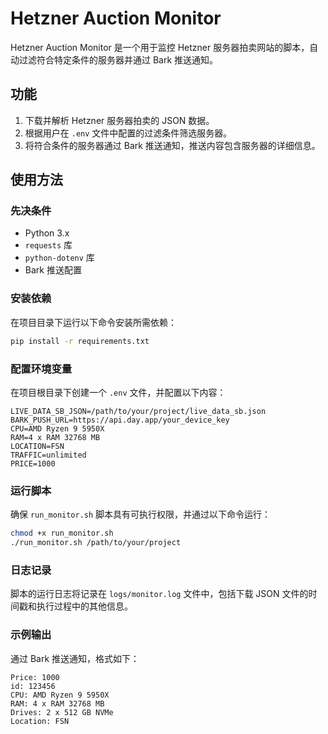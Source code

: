 
# Hetzner Auction Monitor

Hetzner Auction Monitor 是一个用于监控 Hetzner 服务器拍卖网站的脚本，自动过滤符合特定条件的服务器并通过 Bark 推送通知。

## 功能

1. 下载并解析 Hetzner 服务器拍卖的 JSON 数据。
2. 根据用户在 `.env` 文件中配置的过滤条件筛选服务器。
3. 将符合条件的服务器通过 Bark 推送通知，推送内容包含服务器的详细信息。

## 使用方法

### 先决条件

- Python 3.x
- `requests` 库
- `python-dotenv` 库
- Bark 推送配置


### 安装依赖

在项目目录下运行以下命令安装所需依赖：

```bash
pip install -r requirements.txt
```

### 配置环境变量

在项目根目录下创建一个 `.env` 文件，并配置以下内容：

```plaintext
LIVE_DATA_SB_JSON=/path/to/your/project/live_data_sb.json
BARK_PUSH_URL=https://api.day.app/your_device_key
CPU=AMD Ryzen 9 5950X
RAM=4 x RAM 32768 MB
LOCATION=FSN
TRAFFIC=unlimited
PRICE=1000
```

### 运行脚本

确保 `run_monitor.sh` 脚本具有可执行权限，并通过以下命令运行：

```bash
chmod +x run_monitor.sh
./run_monitor.sh /path/to/your/project
```

### 日志记录

脚本的运行日志将记录在 `logs/monitor.log` 文件中，包括下载 JSON 文件的时间戳和执行过程中的其他信息。

### 示例输出

通过 Bark 推送通知，格式如下：

```
Price: 1000
id: 123456
CPU: AMD Ryzen 9 5950X
RAM: 4 x RAM 32768 MB
Drives: 2 x 512 GB NVMe
Location: FSN
```
